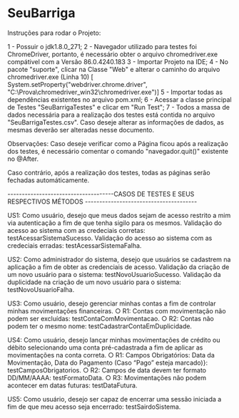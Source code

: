 # SeuBarriga
Instruções para rodar o Projeto:

 1 - Possuir o jdk1.8.0_271;
 2 - Navegador utilizado para testes foi ChromeDriver, portanto, é necessário obter o arquivo chromedriver.exe 
     compátivel com a Versão 86.0.4240.183 
 3 - Importar Projeto na IDE;
 4 - No pacote "suporte", clicar na Classe "Web" e alterar o caminho do arquivo chromedriver.exe (Linha 10)
     [ System.setProperty("webdriver.chrome.driver", "C:\\Prova\\chromedriver_win32\\chromedriver.exe")] 
 5 - Importar todas as dependências existentes no arquivo pom.xml;
 6 - Acessar a classe principal de Testes "SeuBarrigaTestes" e clicar em "Run Test";
 7 - Todos a massa de dados necessária para a realização dos testes está contida no arquivo "SeuBarrigaTestes.csv".
     Caso deseje alterar as informações de dados, as mesmas deverão ser alteradas nesse documento.
 
Observações: 
Caso deseje verificar como a Página ficou após a realização dos testes, 
é necessário comentar o comando "navegador.quit()" existente no @After. 

Caso contrário, após a realização dos testes, todas as páginas serão fechadas automáticamente. 

-------------------------------------CASOS DE TESTES E SEUS RESPECTIVOS MÉTODOS ---------------------------------------

US1: Como usuário, desejo que meus dados sejam de acesso restrito a mim via autenticação a fim de que tenha sigilo para os mesmos.
Validação do acesso ao sistema com as credeciais corretas: testAcessarSistemaSucesso.
Validação do acesso ao sistema com as credeciais erradas: testAcessarSistemaFalha.

US2: Como administrador do sistema, desejo que usuários se cadastrem na aplicação a fim de obter as credenciais de acesso.
Validação da criação de um novo usuário para o sistema: testNovoUsuarioSucesso.
Validação da duplicidade na criação de um novo usuário para o sistema: testNovoUsuarioFalha.

US3: Como usuário, desejo gerenciar minhas contas a fim de controlar minhas movimentações financeiras.
○ R1: Contas com movimentação não podem ser excluídas: testContaComMovimentacao.
○ R2: Contas não podem ter o mesmo nome: testCadastrarContaEmDuplicidade.

US4: Como usuário, desejo lançar minhas movimentações de crédito ou débito selecionando uma conta pré-cadastrada a fim de aplicar as movimentações na conta correta.
○ R1: Campos Obrigatórios: Data da Movimentação, Data do Pagamento (Caso “Pago” esteja marcado)}: testCamposObrigatorios.
○ R2: Campos de data devem ter formato DD/MM/AAAA: testFormatoData.
○ R3: Movimentações não podem acontecer em datas futuras: testDataFutura.

US5: Como usuário, desejo ser capaz de encerrar uma sessão iniciada a fim de que meu acesso seja encerrado: testSairdoSistema.
